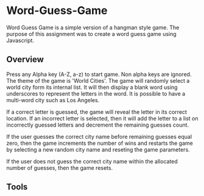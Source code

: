 # Word-Guess-Game

Word Guess Game is a simple version of a hangman style game. The purpose of this assignment was to create a word guess game using Javascript.

## Overview

Press any Alpha key (A-Z, a-z) to start game. Non alpha keys are ignored. The theme of the game is 'World Cities'. The game will randomly select a world city form its internal list. It will then display a blank word using underscores to represent the letters in the word. It is possible to have a multi-word city such as Los Angeles.

If a correct letter is guessed, the game will reveal the letter in its correct location. If an incorrect letter is selected, then it will add the letter to a list on incorrectly guessed letters and decrement the remaining guesses count.

If the user guesses the correct city name before remaining guesses equal zero, then the game increments the number of wins and restarts the game by selecting a new random city name and reseting the game parameters.

If the user does not guess the correct city name within the allocated number of guesses, then the game resets.

## Tools
